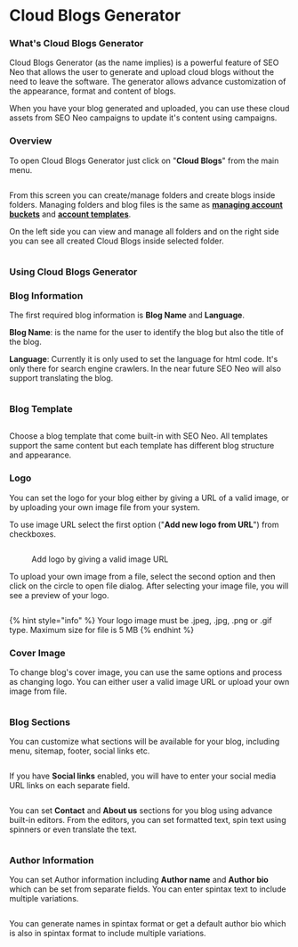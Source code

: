 # Cloud Blogs Generator

### What's Cloud Blogs Generator

Cloud Blogs Generator (as the name implies) is a powerful feature of SEO Neo that allows the user to generate and upload cloud blogs without the need to leave the software. The generator allows advance customization of the appearance, format and content of blogs.

When you have your blog generated and uploaded, you can use these cloud assets from SEO Neo campaigns to update it's content using campaigns.

### Overview

To open Cloud Blogs Generator just click on "**Cloud Blogs**" from the main menu.

<figure><img src="../../.gitbook/assets/cloud blogs main menu.jpg" alt=""><figcaption></figcaption></figure>

From this screen you can create/manage folders and create blogs inside folders. Managing folders and blog files is the same as [**managing account buckets**](../account-buckets/managing-account-buckets.md) and [**account templates**](../account-buckets/managing-accounts.md).

On the left side you can view and manage all folders and on the right side you can see all created Cloud Blogs inside selected folder.

<figure><img src="../../.gitbook/assets/cloud blogs generator - 1.jpg" alt=""><figcaption></figcaption></figure>

### Using Cloud Blogs Generator

### Blog Information

The first required blog information is **Blog Name** and **Language**.

**Blog Name**: is the name for the user to identify the blog but also the title of the blog.

**Language**: Currently it is only used to set the language for html code. It's only there for search engine crawlers. In the near future SEO Neo will also support translating the blog.

<figure><img src="../../.gitbook/assets/blog generator - 1.jpg" alt=""><figcaption></figcaption></figure>

### Blog Template

<figure><img src="../../.gitbook/assets/blog generator - template.JPG" alt=""><figcaption></figcaption></figure>

Choose a blog template that come built-in with SEO Neo. All templates support the same content but each template has different blog structure and appearance.

### Logo

You can set the logo for your blog either by giving a URL of a valid image, or by uploading your own  image file from your system.

To use image URL select the first option ("**Add new logo from URL**") from checkboxes.

<figure><img src="../../.gitbook/assets/blog generator - insert logo.jpg" alt=""><figcaption><p>Add logo by giving a valid image URL</p></figcaption></figure>

To upload your own image from a file, select the second option and then click on the circle to open file dialog. After selecting your image file, you will see a preview of your logo.

<figure><img src="../../.gitbook/assets/cloud blog generator - logo file.jpg" alt=""><figcaption></figcaption></figure>

{% hint style="info" %}
Your logo image must be .jpeg, .jpg, .png or .gif type. Maximum size for file is 5 MB
{% endhint %}

### Cover Image

To change blog's cover image, you can use the same options and process as changing logo. You can either user a valid image URL or upload your own image from file.

<figure><img src="../../.gitbook/assets/cloud generator - header image.jpg" alt=""><figcaption></figcaption></figure>

### Blog Sections

You can customize what sections will be available for your blog, including menu, sitemap, footer, social links etc.

<figure><img src="../../.gitbook/assets/cloud blogs generator - sections.jpg" alt=""><figcaption></figcaption></figure>

If you have **Social links** enabled, you will have to enter your social media URL links on each separate field.

<figure><img src="../../.gitbook/assets/cloud blog generator - social links.jpg" alt=""><figcaption></figcaption></figure>

You can set **Contact** and **About us** sections for you blog using advance built-in editors. From the editors, you can set formatted text, spin text using spinners or even translate the text.

<figure><img src="../../.gitbook/assets/cloud blog generator - sections 2.jpg" alt=""><figcaption></figcaption></figure>

### Author Information

You can set Author information including **Author name** and **Author bio** which can be set from separate fields. You can enter spintax text to include multiple variations.

<figure><img src="../../.gitbook/assets/cloud blog generator - author information.jpg" alt=""><figcaption></figcaption></figure>

You can generate names in spintax format or get a default author bio which is also in spintax format to include multiple variations.
